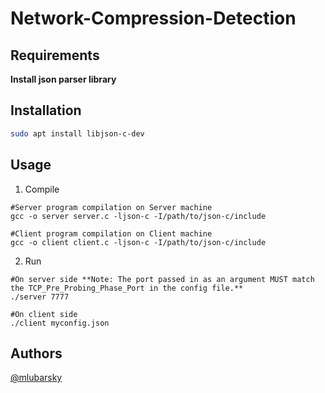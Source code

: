 # Network-Compression-Detection

## Requirements

**Install json parser library**

## Installation

```bash
sudo apt install libjson-c-dev
```
## Usage

1) Compile 
```
#Server program compilation on Server machine
gcc -o server server.c -ljson-c -I/path/to/json-c/include

#Client program compilation on Client machine
gcc -o client client.c -ljson-c -I/path/to/json-c/include
```
2) Run 
```
#On server side **Note: The port passed in as an argument MUST match the TCP_Pre_Probing_Phase_Port in the config file.**
./server 7777

#On client side
./client myconfig.json
```

## Authors

[@mlubarsky](https://github.com/mlubarsky)
